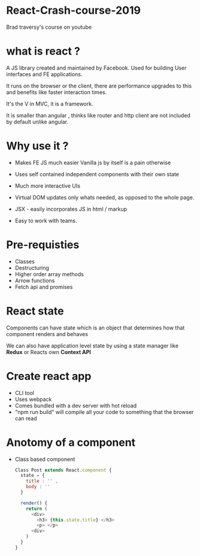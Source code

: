 # React-Crash-course-2019
Brad traversy's course on youtube

# what is react ?

A JS library created and maintained by Facebook. Used for building User interfaces and FE applications.

It runs on the browser or the client, there are performance upgrades to this and benefits like faster interaction times.

It's the V in MVC, it is a framework.

It is smaller than angular , thinks like router and http client are not included by default unlike angular.

# Why use it ?

* Makes FE JS much easier
  Vanilla js by itself is a pain otherwise

* Uses self contained independent components with their own state
* Much more interactive UIs
* Virtual DOM
  updates only whats needed, as opposed to the whole page.
* JSX - easily incorporates JS in html / markup
* Easy to work with teams.

# Pre-requisties
* Classes
* Destructuring
* Higher order array methods
* Arrow functions
* Fetch api and promises

# React state

Components can have state which is an object that determines how that component renders and behaves

We can also have application level state by using a  state manager like **Redux** or Reacts own **Context API**

# Create react app

* CLI tool
* Uses webpack
* Comes bundled with a dev server with hot reload
* "npm run build" will compile all your code to something that the browser can read

# Anotomy of a component

* Class based component

  ```js
  Class Post extends React.component {
    state = {
      title : '' ,
      body : ''
    }

    render() {
      return (
        <div>
          <h3> {this.state.title} </h3>
          <p> </p>
        <div>
      )
    }
  }
  ```